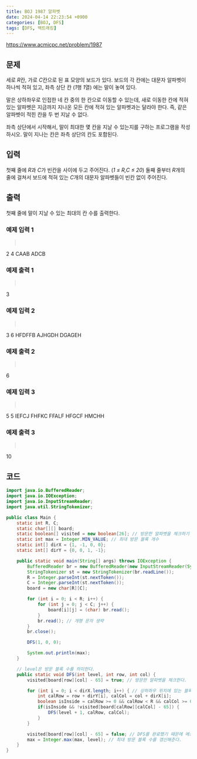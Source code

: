 ```yaml
---
title: BOJ 1987 알파벳
date: 2024-04-14 22:23:54 +0900
categories: [BOJ, DFS]
tags: [DFS, 백트래킹]
---
```


<https://www.acmicpc.net/problem/1987>

## 문제
세로 *R*칸, 가로 *C*칸으로 된 표 모양의 보드가 있다. 보드의 각 칸에는 대문자 알파벳이 하나씩 적혀 있고, 좌측 상단 칸 (*1*행 *1*열) 에는 말이 놓여 있다.

말은 상하좌우로 인접한 네 칸 중의 한 칸으로 이동할 수 있는데, 새로 이동한 칸에 적혀 있는 알파벳은 지금까지 지나온 모든 칸에 적혀 있는 알파벳과는 달라야 한다. 즉, 같은 알파벳이 적힌 칸을 두 번 지날 수 없다.

좌측 상단에서 시작해서, 말이 최대한 몇 칸을 지날 수 있는지를 구하는 프로그램을 작성하시오. 말이 지나는 칸은 좌측 상단의 칸도 포함된다.

## 입력
첫째 줄에 *R*과 *C*가 빈칸을 사이에 두고 주어진다. (*1 ≤ R,C ≤ 20*) 둘째 줄부터 *R*개의 줄에 걸쳐서 보드에 적혀 있는 *C*개의 대문자 알파벳들이 빈칸 없이 주어진다.

## 출력
첫째 줄에 말이 지날 수 있는 최대의 칸 수를 출력한다.

### 예제 입력 1
> <pre>
2 4
CAAB
ADCB
> </pre>

### 예제 출력 1
> <pre>
3
> </pre>

### 예제 입력 2
> <pre>
3 6
HFDFFB
AJHGDH
DGAGEH
> </pre>

### 예제 출력 2
> <pre>
6
> </pre>

### 예제 입력 3
> <pre>
5 5
IEFCJ
FHFKC
FFALF
HFGCF
HMCHH
> </pre>

### 예제 출력 3
> <pre>
10
> </pre>

## 코드

```java
import java.io.BufferedReader;
import java.io.IOException;
import java.io.InputStreamReader;
import java.util.StringTokenizer;

public class Main {
    static int R, C;
    static char[][] board;
    static boolean[] visited = new boolean[26]; // 방문한 알파벳을 체크하기 위한 배열
    static int max = Integer.MIN_VALUE; // 최대 방문 블록 개수
    static int[] dirX = {1, -1, 0, 0};
    static int[] dirY = {0, 0, 1, -1};

    public static void main(String[] args) throws IOException {
        BufferedReader br = new BufferedReader(new InputStreamReader(System.in));
        StringTokenizer st = new StringTokenizer(br.readLine());
        R = Integer.parseInt(st.nextToken());
        C = Integer.parseInt(st.nextToken());
        board = new char[R][C];

        for (int i = 0; i < R; i++) {
            for (int j = 0; j < C; j++) {
                board[i][j] = (char) br.read();
            }
            br.read(); // 개행 문자 생략
        }
        br.close();

        DFS(1, 0, 0);

        System.out.println(max);
    }

    // level은 방문 블록 수를 의미한다.
    public static void DFS(int level, int row, int col) {
        visited[board[row][col] - 65] = true; // 방문한 알파벳을 체크한다.

        for (int i = 0; i < dirX.length; i++) { // 상하좌우 위치에 있는 블록으로 DFS() 메소드를 실행한다.
            int calRow = row + dirY[i], calCol = col + dirX[i];
            boolean isInside = calRow >= 0 && calRow < R && calCol >= 0 && calCol < C;
            if(isInside && !visited[board[calRow][calCol] - 65]) {
                DFS(level + 1, calRow, calCol);
            }
        }

        visited[board[row][col] - 65] = false; // DFS를 완료했기 때문에 메소드를 종료시키기 전에 해당 알파벳의 방문 여부를 거짓으로 바꾼다.
        max = Integer.max(max, level); // 최대 방문 블록 수를 갱신해준다.
    }
}
```
